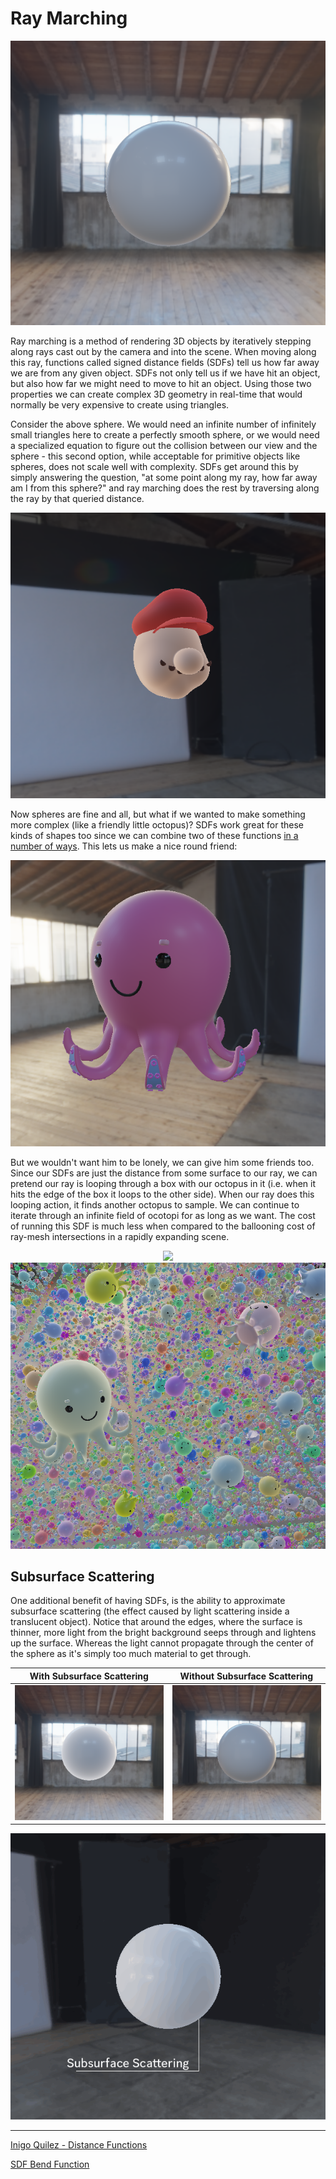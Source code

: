 Ray Marching
======================

<div align="center">
  <img src="Output/subsurface_no_crop.png"/>
</div>

Ray marching is a method of rendering 3D objects by iteratively stepping along rays cast out by the camera and into the scene. When moving along this ray, functions called signed distance fields (SDFs) tell us how far away we are from any given object. SDFs not only tell us if we have hit an object, but also how far we might need to move to hit an object. Using those two properties we can create complex 3D geometry in real-time that would normally be very expensive to create using triangles.

Consider the above sphere. We would need an infinite number of infinitely small triangles here to create a perfectly smooth sphere, or we would need a specialized equation to figure out the collision between our view and the sphere - this second option, while acceptable for primitive objects like spheres, does not scale well with complexity. SDFs get around this by simply answering the question, "at some point along my ray, how far away am I from this sphere?" and ray marching does the rest by traversing along the ray by that queried distance.

<div align="center">
  <img src="Output/Wahoo.png"/>
</div>

Now spheres are fine and all, but what if we wanted to make something more complex (like a friendly little octopus)? SDFs work great for these kinds of shapes too since we can combine two of these functions [in a number of ways](https://iquilezles.org/articles/distfunctions/#:~:text=Primitive%20combinations). This lets us make a nice round friend:

<div align="center">
  <img src="Output/octopus_crop.png"/>
</div>

But we wouldn't want him to be lonely, we can give him some friends too. Since our SDFs are just the distance from some surface to our ray, we can pretend our ray is looping through a box with our octopus in it (i.e. when it hits the edge of the box it loops to the other side). When our ray does this looping action, it finds another octopus to sample. We can continue to iterate through an infinite field of ocotopi for as long as we want. The cost of running this SDF is much less when compared to the ballooning cost of ray-mesh intersections in a rapidly expanding scene.

<div align="center">
  <img src="Output/Octopus.gif"/>
</div>

<div align="center">
  <img src="Output/octopi_crop.png"/>
</div>

Subsurface Scattering
---------------------

One additional benefit of having SDFs, is the ability to approximate subsurface scattering (the effect caused by light scattering inside a translucent object). Notice that around the edges, where the surface is thinner, more light from the bright background seeps through and lightens up the surface. Whereas the light cannot propagate through the center of the sphere as it's simply too much material to get through.

| With Subsurface Scattering  | Without Subsurface Scattering |
| ------------- | ------------- |
| ![](Output/subsurface_yes_crop.png)  | ![](Output/subsurface_no_crop.png)  |

<div align="center">
  <img src="Output/Subsurface_Overlay.gif"/>
</div>

___

[Inigo Quilez - Distance Functions](https://iquilezles.org/articles/distfunctions/)

[SDF Bend Function](https://www.shadertoy.com/view/3llfRl)
